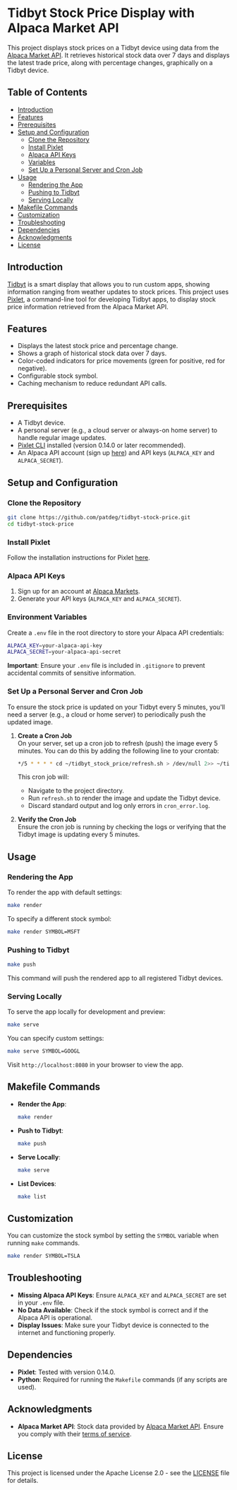 # Tidbyt Stock Price Display with Alpaca Market API

This project displays stock prices on a Tidbyt device using data from the [Alpaca Market API](https://alpaca.markets/). It retrieves historical stock data over 7 days and displays the latest trade price, along with percentage changes, graphically on a Tidbyt device.

## Table of Contents
- [Introduction](#introduction)
- [Features](#features)
- [Prerequisites](#prerequisites)
- [Setup and Configuration](#setup-and-configuration)
  - [Clone the Repository](#clone-the-repository)
  - [Install Pixlet](#install-pixlet)
  - [Alpaca API Keys](#alpaca-api-keys)
  - [ Variables](#environment-variables)
  - [Set Up a Personal Server and Cron Job](#set-up-a-personal-server-and-cron-job)
- [Usage](#usage)
  - [Rendering the App](#rendering-the-app)
  - [Pushing to Tidbyt](#pushing-to-tidbyt)
  - [Serving Locally](#serving-locally)
- [Makefile Commands](#makefile-commands)
- [Customization](#customization)
- [Troubleshooting](#troubleshooting)
- [Dependencies](#dependencies)
- [Acknowledgments](#acknowledgments)
- [License](#license)

## Introduction

[Tidbyt](https://tidbyt.com/) is a smart display that allows you to run custom apps, showing information ranging from weather updates to stock prices. This project uses [Pixlet](https://github.com/tidbyt/pixlet), a command-line tool for developing Tidbyt apps, to display stock price information retrieved from the Alpaca Market API.

## Features
- Displays the latest stock price and percentage change.
- Shows a graph of historical stock data over 7 days.
- Color-coded indicators for price movements (green for positive, red for negative).
- Configurable stock symbol.
- Caching mechanism to reduce redundant API calls.

## Prerequisites
- A Tidbyt device.
- A personal server (e.g., a cloud server or always-on home server) to handle regular image updates.
- [Pixlet CLI](https://github.com/tidbyt/pixlet) installed (version 0.14.0 or later recommended).
- An Alpaca API account (sign up [here](https://alpaca.markets/)) and API keys (`ALPACA_KEY` and `ALPACA_SECRET`).

## Setup and Configuration

### Clone the Repository
```bash
git clone https://github.com/patdeg/tidbyt-stock-price.git
cd tidbyt-stock-price
```

### Install Pixlet
Follow the installation instructions for Pixlet [here](https://github.com/tidbyt/pixlet#installation).

### Alpaca API Keys
1. Sign up for an account at [Alpaca Markets](https://alpaca.markets/).
2. Generate your API keys (`ALPACA_KEY` and `ALPACA_SECRET`).

### Environment Variables
Create a `.env` file in the root directory to store your Alpaca API credentials:

```bash
ALPACA_KEY=your-alpaca-api-key
ALPACA_SECRET=your-alpaca-api-secret
```

**Important**: Ensure your `.env` file is included in `.gitignore` to prevent accidental commits of sensitive information.

### Set Up a Personal Server and Cron Job
To ensure the stock price is updated on your Tidbyt every 5 minutes, you'll need a server (e.g., a cloud or home server) to periodically push the updated image.

1. **Create a Cron Job**  
   On your server, set up a cron job to refresh (push) the image every 5 minutes. You can do this by adding the following line to your crontab:

   ```bash
   */5 * * * * cd ~/tidbyt_stock_price/refresh.sh > /dev/null 2>> ~/tidbyt_stock_price/cron_error.log
   ```

   This cron job will:
   - Navigate to the project directory.
   - Run `refresh.sh` to render the image and update the Tidbyt device.
   - Discard standard output and log only errors in `cron_error.log`.

2. **Verify the Cron Job**  
   Ensure the cron job is running by checking the logs or verifying that the Tidbyt image is updating every 5 minutes.

## Usage

### Rendering the App
To render the app with default settings:

```bash
make render
```

To specify a different stock symbol:

```bash
make render SYMBOL=MSFT
```

### Pushing to Tidbyt
```bash
make push
```

This command will push the rendered app to all registered Tidbyt devices.

### Serving Locally
To serve the app locally for development and preview:

```bash
make serve
```

You can specify custom settings:

```bash
make serve SYMBOL=GOOGL
```

Visit `http://localhost:8080` in your browser to view the app.

## Makefile Commands

- **Render the App**:
  ```bash
  make render
  ```

- **Push to Tidbyt**:
  ```bash
  make push
  ```

- **Serve Locally**:
  ```bash
  make serve
  ```

- **List Devices**:
  ```bash
  make list
  ```

## Customization
You can customize the stock symbol by setting the `SYMBOL` variable when running `make` commands.

```bash
make render SYMBOL=TSLA
```

## Troubleshooting
- **Missing Alpaca API Keys**: Ensure `ALPACA_KEY` and `ALPACA_SECRET` are set in your `.env` file.
- **No Data Available**: Check if the stock symbol is correct and if the Alpaca API is operational.
- **Display Issues**: Make sure your Tidbyt device is connected to the internet and functioning properly.

## Dependencies
- **Pixlet**: Tested with version 0.14.0.
- **Python**: Required for running the `Makefile` commands (if any scripts are used).

## Acknowledgments
- **Alpaca Market API**: Stock data provided by [Alpaca Market API](https://alpaca.markets/). Ensure you comply with their [terms of service](https://alpaca.markets/terms-of-service/).

## License
This project is licensed under the Apache License 2.0 - see the [LICENSE](LICENSE) file for details.
